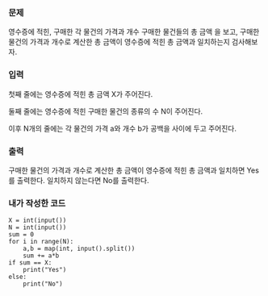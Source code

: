<h3>문제</h3>
영수증에 적힌, 구매한 각 물건의 가격과 개수
구매한 물건들의 총 금액
을 보고, 구매한 물건의 가격과 개수로 계산한 총 금액이 영수증에 적힌 총 금액과 일치하는지 검사해보자.   
     
<h3>입력</h3>
첫째 줄에는 영수증에 적힌 총 금액 
X가 주어진다.

둘째 줄에는 영수증에 적힌 구매한 물건의 종류의 수 
N이 주어진다.

이후 
N개의 줄에는 각 물건의 가격 
a와 개수 
b가 공백을 사이에 두고 주어진다.

<h3>출력</h3>
구매한 물건의 가격과 개수로 계산한 총 금액이 영수증에 적힌 총 금액과 일치하면 Yes를 출력한다. 일치하지 않는다면 No를 출력한다.

<h3>내가 작성한 코드</h3>

```  
X = int(input())
N = int(input())
sum = 0
for i in range(N):
    a,b = map(int, input().split())
    sum += a*b
if sum == X:
    print("Yes")
else:
    print("No")
    
```
